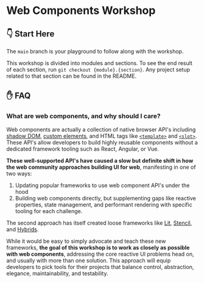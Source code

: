 # Web Components Workshop

## :point_down: Start Here

The `main` branch is your playground to follow along with the workshop.

This workshop is divided into modules and sections. To see the end result of each section, run `git checkout {module}.{section}`. Any project setup related to that section can be found in the README.

## :hand: FAQ

### What are web components, and why should I care?

Web components are actually a collection of native browser API's including [shadow DOM](https://developer.mozilla.org/en-US/docs/Web/Web_Components/Using_shadow_DOM), [custom elements](https://developer.mozilla.org/en-US/docs/Web/Web_Components/Using_custom_elements), and HTML tags like [`<template>`](https://developer.mozilla.org/en-US/docs/Web/API/HTMLTemplateElement) and [`<slot>`](https://developer.mozilla.org/en-US/docs/Web/API/Element/slot). These API's allow developers to build highly reusable components without a dedicated framework tooling such as React, Angular, or Vue.

**These well-supported API's have caused a slow but definite shift in how the web community approaches building UI for web**, manifesting in one of two ways:

1.  Updating popular frameworks to use web component API's under the hood
2.  Building web components directly, but supplementing gaps like reactive properties, state management, and performant rendering with specific tooling for each challenge.

The second approach has itself created loose frameworks like [Lit](https://lit.dev/), [Stencil](https://stenciljs.com/), and [Hybrids](https://hybrids.js.org/#/).

While it would be easy to simply advocate and teach these new frameworks, **the goal of this workshop is to work as closely as possible with web components**, addressing the core reactive UI problems head on, and usually with more than one solution. This approach will equip developers to pick tools for their projects that balance control, abstraction, elegance, maintainability, and testability.
